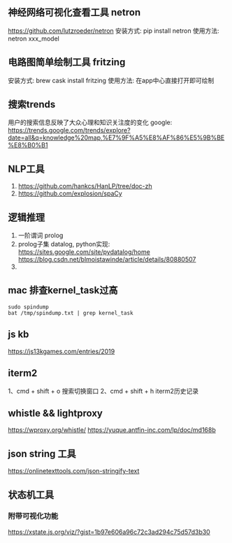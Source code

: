 ## 神经网络可视化查看工具 netron
https://github.com/lutzroeder/netron
安装方式: pip install netron
使用方法: netron xxx_model

## 电路图简单绘制工具 fritzing
安装方式: brew cask install fritzing
使用方法: 在app中心直接打开即可绘制

## 搜索trends
用户的搜索信息反映了大众心理和知识关注度的变化
google: https://trends.google.com/trends/explore?date=all&q=knowledge%20map,%E7%9F%A5%E8%AF%86%E5%9B%BE%E8%B0%B1


## NLP工具
1. https://github.com/hankcs/HanLP/tree/doc-zh
2. https://github.com/explosion/spaCy

## 逻辑推理
1. 一阶谓词 prolog
2. prolog子集 datalog, python实现: https://sites.google.com/site/pydatalog/home https://blog.csdn.net/blmoistawinde/article/details/80880507
3.  

## mac 排查kernel_task过高
```
sudo spindump
bat /tmp/spindump.txt | grep kernel_task
```
## js kb 
https://js13kgames.com/entries/2019

## iterm2
1、cmd + shift + o 搜索切换窗口
2、cmd + shift + h iterm2历史记录

## whistle && lightproxy
https://wproxy.org/whistle/
https://yuque.antfin-inc.com/lp/doc/md168b

## json string 工具
https://onlinetexttools.com/json-stringify-text

## 状态机工具
### 附带可视化功能
https://xstate.js.org/viz/?gist=1b97e606a96c72c3ad294c75d57d3b30
